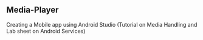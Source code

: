 ## Media-Player 

Creating a Mobile app using Android Studio (Tutorial on Media Handling and Lab sheet on Android Services)


<!--

# E-Commerce webapp

<p align='center'><img src='https://user-images.githubusercontent.com/39642646/147818627-02a4ef44-f2db-42f4-8f2b-4d769d91b839.jpg'/></p>

<p align='center'>
  <img src='https://img.shields.io/github/license/karthik-nayak98/e-commerce-app?color=blue'/>
  <img src='https://img.shields.io/badge/React-17.0.2+-61DBFB?&logo=react&alt=%22react%16version%22'/>
  <img src='https://img.shields.io/github/last-commit/karthik-nayak98/e-commerce-app'/>
</p>

## 📋 Description

A E-Commerce project which has different features such as:

- List different products.
- Cartpage to store cart items.
- Description of products
- Login and SignUp.
- Login as Guest user.
- Wishlist items
- Payment gateway

## 🚀 Installation

---

1. Install [nodejs](https://nodejs.org/en/)
1. Clone project using the command `git clone <repo-url>`
1. Install all the dependencies using `npm install`
1. Run the project using `npm start`

> **Note:** _Create a .env file to store the keys of firebase and stripe_

## 🖥️ Technologies Used

---

- [ReactJS](https://reactjs.org/)
- [React Router](https://reactrouter.com/)
- [Reduct Toolkit](https://redux-toolkit.js.org/)
- [Firebase](https://firebase.google.com/)
- [Stripe API](https://stripe.com/docs/stripe-js/react)

## 📸 Screenshots

---

![homepage](https://user-images.githubusercontent.com/39642646/211143397-56ce41ce-8791-424e-b538-cc2806467cd8.png)
![login](https://user-images.githubusercontent.com/39642646/211143402-8e459c22-8a85-48ff-b202-19c97c11d5ea.png)
![products](https://user-images.githubusercontent.com/39642646/211143392-00170484-c8a1-4551-9323-b44d96f8987e.png)
![cart](https://user-images.githubusercontent.com/39642646/211143383-0a3f3940-4391-459f-ab45-1289bee757ea.png)
![wishlist](https://user-images.githubusercontent.com/39642646/211143404-5aff17db-e865-4c0d-98d1-ce471461d52c.png)

## 👨 Author Info

---

👤 **Karthik Nayak**

- Twitter - [@KarthikNayak98](https://twitter.com/KarthikNayak98)
- LinkedIn - [Karthik Nayak](https://www.linkedin.com/in/karthiknayak98)

## 📝 License

Copyright © 2021 [Karthik Nayak](https://github.com/karthik-nayak98).<br /> This
project is [MIT](https://github.com/Karthik-Nayak98/e-commerce-app/blob/main/LICENSE)
licensed. 

--!>
